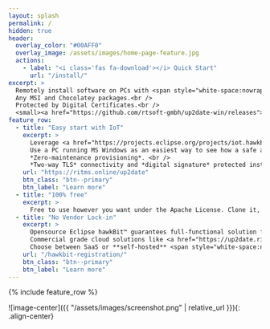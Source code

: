 ```yaml
---
layout: splash
permalink: /
hidden: true
header:
  overlay_color: "#00AFF0"
  overlay_image: /assets/images/home-page-feature.jpg
  actions:
    - label: "<i class='fas fa-download'></i> Quick Start"
      url: "/install/"
excerpt: >
  Remotely install software on PCs with <span style="white-space:nowrap;">Eclipse hawkBit™</span>.<br />
  Any MSI and Chocolatey packages.<br />
  Protected by Digital Certificates.<br />
  <small><a href="https://github.com/rtsoft-gmbh/up2date-win/releases">Latest release</a></small>
feature_row:
  - title: "Easy start with IoT"
    excerpt: >
      Leverage <a href="https://projects.eclipse.org/projects/iot.hawkbit">Eclipse hawkBit™</a> - a domain-independent back-end framework.
      Use a PC running MS Windows as an easiest way to see how a safe and reliable remote software update process works in IoT world. <br />
      *Zero-maintenance provisioning*. <br />
      *Two-way TLS* connectivity and *digital signature* protected installation.
    url: "https://ritms.online/up2date"
    btn_class: "btn--primary"
    btn_label: "Learn more"
  - title: "100% free"
    excerpt: >
      Free to use however you want under the Apache License. Clone it, fork it, customize it... Implement your own PC fleet management!
  - title: "No Vendor Lock-in"
    excerpt: >
      Opensource Eclipse hawkBit™ guarantees full-functional solution focused on software updates in the IoT space.
      Commercial grade cloud solutions like <a href="https://up2date.ritms.online/">RITMS UP2DATE</a>, Bosch IoT Rollouts, etc. just **add** *scalability*, *multitenancy*, *hardware cryptography (HSM) onboarding*, ... <br />
      Choose between SaaS or **self-hosted** <span style="white-space:nowrap;">Eclipse hawkBit™</span> instance.
    url: "/hawkbit-registration/"
    btn_class: "btn--primary"
    btn_label: "Learn more"      
---
```


{% include feature_row %}

![image-center]({{ "/assets/images/screenshot.png" | relative_url }}){: .align-center}
